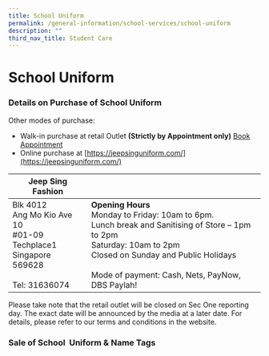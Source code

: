 ```yaml
---
title: School Uniform
permalink: /general-information/school-services/school-uniform
description: ""
third_nav_title: Student Care
---
```

# **School Uniform**

### Details on Purchase of School Uniform

Other modes of purchase:

*   Walk-in purchase at retail Outlet **(Strictly by Appointment only)** [Book Appointment](https://jeepsinguniform.com/pages/appointment-booking)
*   Online purchase at [https://jeepsinguniform.com/](https://jeepsinguniform.com/)

| Jeep Sing Fashion 	|  	|
| ---	| ---	|
| Blk 4012<br>Ang Mo Kio Ave 10<br>#01-09 Techplace1<br>Singapore 569628<br><br>Tel: 31636074 	| **Opening Hours**<br>Monday to Friday: 10am to 6pm.<br>Lunch break and Sanitising of Store – 1pm to 2pm<br>Saturday: 10am to 2pm<br>Closed on Sunday and Public Holidays<br><br>Mode of payment: Cash, Nets, PayNow, DBS Paylah! 	|

Please take note that the retail outlet will be closed on Sec One reporting day. The exact date will be announced by the media at a later date. For details, please refer to our terms and conditions in the website.

### Sale of School  Uniform & Name Tags